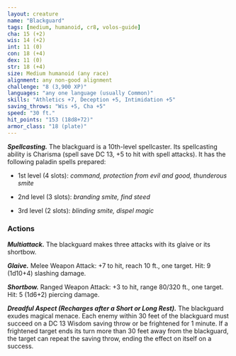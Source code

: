 ```yaml
---
layout: creature
name: "Blackguard"
tags: [medium, humanoid, cr8, volos-guide]
cha: 15 (+2)
wis: 14 (+2)
int: 11 (0)
con: 18 (+4)
dex: 11 (0)
str: 18 (+4)
size: Medium humanoid (any race)
alignment: any non-good alignment
challenge: "8 (3,900 XP)"
languages: "any one language (usually Common)"
skills: "Athletics +7, Deception +5, Intimidation +5"
saving_throws: "Wis +5, Cha +5"
speed: "30 ft."
hit_points: "153 (18d8+72)"
armor_class: "18 (plate)"
---
```


***Spellcasting.*** The blackguard is a 10th-level spellcaster. Its spellcasting ability is Charisma (spell save DC 13, +5 to hit with spell attacks). It has the following paladin spells prepared:

* 1st level (4 slots): <i>command, protection from evil and good, thunderous smite</i>

* 2nd level (3 slots): <i>branding smite, find steed</i>

* 3rd level (2 slots): <i>blinding smite, dispel magic</i>

### Actions

***Multiattack.*** The blackguard makes three attacks with its glaive or its shortbow.

***Glaive.*** Melee Weapon Attack: +7 to hit, reach 10 ft., one target. Hit: 9 (1d10+4) slashing damage.

***Shortbow.*** Ranged Weapon Attack: +3 to hit, range 80/320 ft., one target. Hit: 5 (1d6+2) piercing damage.

***Dreadful Aspect (Recharges after a Short or Long Rest).*** The blackguard exudes magical menace. Each enemy within 30 feet of the blackguard must succeed on a DC 13 Wisdom saving throw or be frightened for 1 minute. If a frightened target ends its turn more than 30 feet away from the blackguard, the target can repeat the saving throw, ending the effect on itself on a success.

